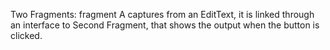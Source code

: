 Two Fragments: fragment A captures from an EditText, it is linked through an interface to Second Fragment, that shows the output when the button is clicked. 
